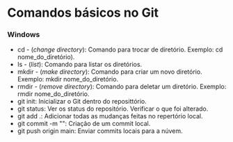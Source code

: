 # Comandos básicos no Git

### Windows

- cd - (*change directory*): Comando para trocar de diretório. Exemplo: cd nome_do_diretório).
- ls - (*list*): Comando para listar os diretórios.
- mkdir - (*make directory*): Comando para criar um novo diretório. Exemplo: mkdir nome_do_diretório.
- rmdir - (*remove directory*): Comando para deletar um diretório. Exemplo: rmdir nome_do_diretório.
- git init: Inicializar o Git dentro do reposittório.
- git status: Ver os status do repositório. Verificar o que foi alterado.
- git add .: Adicionar todas as mudanças feitas no repertório local.
- git commit -m "": Criação de um commit local.
- git push origin main: Enviar commits locais para a núvem.